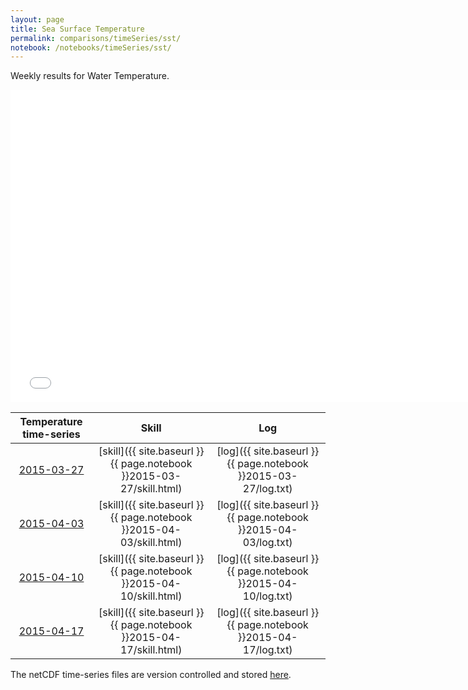 ```yaml
---
layout: page
title: Sea Surface Temperature
permalink: comparisons/timeSeries/sst/
notebook: /notebooks/timeSeries/sst/
---
```


Weekly results for Water Temperature.

<iframe width="750" height="500" frameBorder="0" src="{{ site.baseurl }}{{ page.notebook }}2015-04-17/mapa.html" name="iframe"> <p>Your browser does not support iframes.</p> </iframe>


| Temperature time-series                                                                            | Skill                                                                | Log                                                            |
|:--------------------------------------------------------------------------------------------------:|:--------------------------------------------------------------------:|:--------------------------------------------------------------:|
| <a href="{{ site.baseurl }}{{ page.notebook }}2015-03-27/mapa.html" target="iframe">2015-03-27</a> | [skill]({{ site.baseurl }}{{ page.notebook }}2015-03-27/skill.html)  | [log]({{ site.baseurl }}{{ page.notebook }}2015-03-27/log.txt) |
| <a href="{{ site.baseurl }}{{ page.notebook }}2015-04-03/mapa.html" target="iframe">2015-04-03</a> | [skill]({{ site.baseurl }}{{ page.notebook }}2015-04-03/skill.html)  | [log]({{ site.baseurl }}{{ page.notebook }}2015-04-03/log.txt) |
| <a href="{{ site.baseurl }}{{ page.notebook }}2015-04-10/mapa.html" target="iframe">2015-04-10</a> | [skill]({{ site.baseurl }}{{ page.notebook }}2015-04-10/skill.html)  | [log]({{ site.baseurl }}{{ page.notebook }}2015-04-10/log.txt) |
| <a href="{{ site.baseurl }}{{ page.notebook }}2015-04-17/mapa.html" target="iframe">2015-04-17</a> | [skill]({{ site.baseurl }}{{ page.notebook }}2015-04-17/skill.html)  | [log]({{ site.baseurl }}{{ page.notebook }}2015-04-17/log.txt) |

The netCDF time-series files are version controlled and stored [here](https://github.com/ocefpaf/secoora/tree/gh-pages/notebooks/timeSeries/sst).
